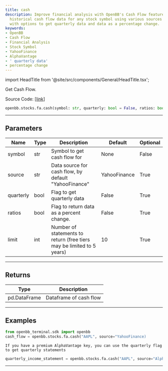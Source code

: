 ```yaml
---
title: cash
description: Improve financial analysis with OpenBB's Cash Flow feature. Retrieve
  historical cash flow data for any stock symbol using various sources like YahooFinance
  with options to get quarterly data and data as a percentage change.
keywords:
- OpenBB
- Cash Flow
- Financial Analysis
- Stock Symbol
- YahooFinance
- AlphaVantage
- ' quarterly data'
- percentage change
---
```


import HeadTitle from '@site/src/components/General/HeadTitle.tsx';

<HeadTitle title="stocks.fa.cash - Reference | OpenBB SDK Docs" />

Get Cash Flow.

Source Code: [[link](https://github.com/OpenBB-finance/OpenBBTerminal/tree/main/openbb_terminal/stocks/fundamental_analysis/sdk_helpers.py#L140)]

```python
openbb.stocks.fa.cash(symbol: str, quarterly: bool = False, ratios: bool = False, source: str = "YahooFinance", limit: int = 10)
```

---

## Parameters

| Name | Type | Description | Default | Optional |
| ---- | ---- | ----------- | ------- | -------- |
| symbol | str | Symbol to get cash flow for | None | False |
| source | str | Data source for cash flow, by default "YahooFinance" | YahooFinance | True |
| quarterly | bool | Flag to get quarterly data | False | True |
| ratios | bool | Flag to return data as a percent change. | False | True |
| limit | int | Number of statements to return (free tiers may be limited to 5 years) | 10 | True |


---

## Returns

| Type | Description |
| ---- | ----------- |
| pd.DataFrame | Dataframe of cash flow |
---

## Examples

```python
from openbb_terminal.sdk import openbb
cash_flow = openbb.stocks.fa.cash("AAPL", source="YahooFinance)
```

```
If you have a premium AlphaVantage key, you can use the quarterly flag to get quarterly statements
```
```python
quarterly_income_statement = openbb.stocks.fa.cash("AAPL", source="AlphaVantage", quarterly=True)
```

---
